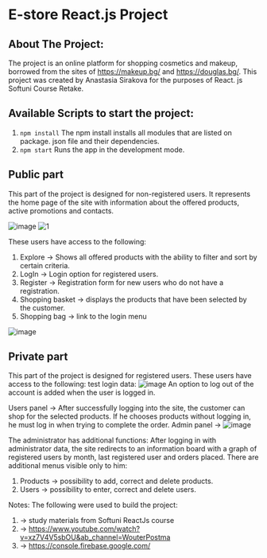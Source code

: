 # E-store React.js Project

## About The Project:

The project is an online platform for shopping cosmetics and makeup, borrowed from the sites of https://makeup.bg/ and https://douglas.bg/.
This project was created by Anastasia Sirakova for the purposes of React. js Softuni Course Retake.


## Available Scripts to start the project:
1. `npm install`
The npm install installs all modules that are listed on package. json file and their dependencies. 
2. `npm start`
Runs the app in the development mode.

## Public part
This part of the project is designed for non-registered users. 
It represents the home page of the site with information about the offered products, active promotions and contacts.

![image](https://user-images.githubusercontent.com/47693700/185776005-9eba3486-5206-42d6-b8f4-619a8c640120.png)
![1](https://user-images.githubusercontent.com/47693700/185776155-483a80cf-fe3d-4ef1-977d-a755f5fc2493.jpg)


These users have access to the following:

1. Explore -> Shows all offered products with the ability to filter and sort by certain criteria.
2. LogIn -> Login option for registered users.
3. Register -> Registration form for new users who do not have a registration.
4. Shopping basket -> displays the products that have been selected by the customer.
5. Shopping bag -> link to the login menu

![image](https://user-images.githubusercontent.com/47693700/185776243-9ae49d28-83d0-4cab-82a4-405b5d322795.png)

## Private part
This part of the project is designed for registered users. These users have access to the following:
test login data:
![image](https://user-images.githubusercontent.com/47693700/185776323-a8f0dd8f-1057-4a03-adbf-b04d7a5f435c.png)
An option to log out of the account is added when the user is logged in.

Users panel -> After successfully logging into the site, the customer can shop for the selected products. If he chooses products without logging in, he must log in when trying to complete the order.
Admin panel -> 
![image](https://user-images.githubusercontent.com/47693700/185776361-42512b25-482a-4ba8-97a6-a0890b24a863.png)

The administrator has additional functions:
After logging in with administrator data, the site redirects to an information board with a graph of registered users by month, last registered user and orders placed.
There are additional menus visible only to him:
1. Products -> possibility to add, correct and delete products.
2. Users -> possibility to enter, correct and delete users.

Notes:
The following were used to build the project:
1. -> study materials from Softuni ReactJs course
2. -> https://www.youtube.com/watch?v=xz7V4V5sbOU&ab_channel=WouterPostma
3. -> https://console.firebase.google.com/
